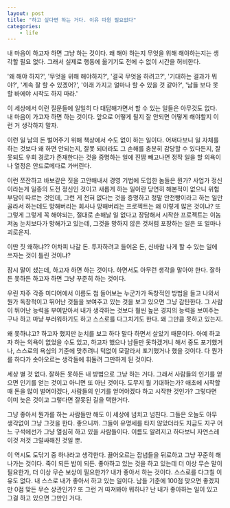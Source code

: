 ```yaml
---
layout: post
title: "하고 싶다면 하는 거다. 이유 따윈 필요없다"
categories:
    - life
---
```


내 마음이 하고자 하면 그냥 하는 것이다. 왜 해야 하는지 무엇을 위해 해야하는지는 생각할 필요 없다. 그래서 실제로 행동에 옮기기도 전에 수 없이 시간을 허비한다. 

'왜 해야 하지?', '무엇을 위해 해야하지?', '결국 무엇을 하려고?', '기대하는 결과가 뭐야?', '계속 잘 할 수 있겠어?', '이래 가지고 얼마나 할 수 있을 것 같아?', '남들 보다 못할 바에야 시작도 하지 마라.'

이 세상에서 이런 질문들에 일일히 다 대답해가면서 할 수 있는 일들은 아무것도 없다. 내 마음이 가고자 하면 하는 것이다. 앞으로 어떻게 될지 잘 안되면 어떻게 해야할지 이런 거 생각하지 말자. 

이런 일 남의 돈 벌어주기 위해 책상에서 수도 없이 하는 일이다. 어쩌다보니 일 자체를 하는 것보다 왜 하면 안되는지, 잘못 되더라도 그 손해를 충분히 감당할 수 있다든지, 잘못되도 우회 경로가 존재한다는 것을 증명하는 일에 진땀 빼고나면 정작 일을 할 의욕이나 열정은 안드로메다로 가버린다.

이런 쪼잔하고 바보같은 짓을 고안해내서 경영 기법에 도입한 놈들은 뭔가? 사업가 정신이라는게 일종의 도전 정신인 것이고 새롭게 하는 일이란 당연히 해본적이 없으니 위험부담이 따르는 것인데, 그런 게 전혀 없다는 것을 증명하고 정말 안전빵이라고 하는 일만 골라서 하는데도 망해버리는 회사나 망해버리는 프로젝트는 왜 이렇게 많은 것이냐? 또 그렇게 그렇게 꼭 해야되는, 절대로 손해날 일 없다고 장담해서 시작한 프로젝트는 이놈 저놈 눈치보다가 망해가고 있는데, 그것을 망하지 않은 것처럼 포장하는 일은 또 얼마나 괴로운지. 

이딴 짓 왜하냐?? 어차피 나갈 돈. 투자하려고 들어온 돈, 신바람 나게 할 수 있는 일에 쓰자는 것이 틀린 것이냐?

잠시 말이 샜는데, 하고자 하면 하는 것이다. 하면서도 아무런 생각을 말아야 한다. 잘하든 못하든 하고자 하면 그냥 꾸준히 하는 것이다. 

우린 자주 각종 미디어에서 이름도 첨 들어보는 누군가가 독창적인 방법을 들고 나와서 뭔가 독창적이고 뛰어난 것들을 보여주고 있는 것을 보고 있으면 그냥 감탄한다. 그 사람이 뛰어난 능력을 부여받아서 내가 생각하는 것보다 훨씬 높은 경지의 능력을 보여주는구나 하고 마냥 부러워하기도 하고 스스로를 다그치기도 한다. 왜 그만큼 못하고 있는지.

왜 못하냐고? 하고자 했지만 눈치를 보고 하다 말다 하면서 살았기 때문이다. 아예 하고자 하는 의욕이 없었을 수도 있고, 하고자 했으나 남들만 못하겠거니 해서 중도 포기했거나, 스스로의 욕심의 기준에 맞추려니 턱없이 모잘라서 포기했거나 했을 것이다. 다 뭔가를 하다가 솟아오르는 생각들에 휘둘려 그만하게 된 것이다. 

세상 별 것 없다. 잘하든 못하든 내 방법으로 그냥 하는 거다. 그래서 사람들의 인기를 얻으면 인기를 얻는 것이고 아니면 또 아닌 것이다. 도무지 뭘 기대하는가? 애초에 시작할 때 돈을 많이 벌어야겠다, 사람들의 인기를 얻어야겠다 하고 시작한 것인가? 그렇다면 이미 늦은 것이고 그렇다면 잘못된 길을 택한거다. 

그냥 좋아서 뭔가를 하는 사람들만 해도 이 세상에 넘치고 넘친다. 그들은 오늘도 아무 생각없이 그냥 그것을 한다. 좋으니까. 그들이 유명세를 타지 않았더라도 지금도 지구 어느 구석에선가 그냥 열심히 하고 있을 사람들이다. 이름도 알려지고 하다보니 자연스레 이것 저것 그럴싸해진 것일 뿐.

이 역시도 도닦기 중 하나라고 생각한다. 끓어오르는 잡념들을 뒤로하고 그냥 꾸준히 해나가는 것이다. 죽이 되든 밥이 되든. 좋아하고 있는 것을 하고 있는데 더 이상 무슨 말이 필요한가, 더 이상 무슨 보상이 필요한가? 내가 좋아서 하는 것이다. 스스로를 다그칠 이유도 없다. 내 스스로 내가 좋아서 하고 있는 일이다. 남들 기준에 100점 맞으면 좋겠지만 0점 맞든 무슨 상관인가? 또 그런 거 따져봐야 뭐하나? 난 내가 좋아하는 일이 있고 그걸 하고 있으면 그만인 거다. 